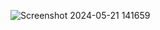 ![Screenshot 2024-05-21 141659](https://github.com/omkarsathe01/my-passive/assets/76099779/97e15759-7442-4971-a5c6-489912817c64)
